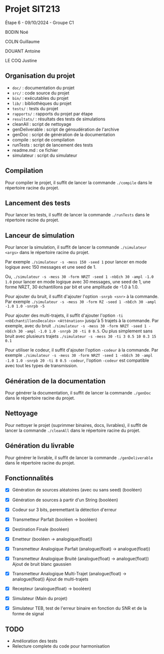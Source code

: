 # Projet SIT213

Étape 6 - 09/10/2024 - Groupe C1

BODIN Noé

COLIN Guillaume

DOUANT Antoine

LE COQ Justine

## Organisation du projet

- `doc/` : documentation du projet
- `src/` : code source du projet
- `bin/` : exécutables du projet
- `lib/` : bibliothèques du projet
- `tests/` : tests du projet
- `rapports/` : rapports du projet par étape
- `resultats/` : résultats des tests de simulations
- cleanAll : script de nettoyage
- genDeliverable : script de génsudération de l'archive
- genDoc : script de génération de la documentation
- compile : script de compilation
- runTests : script de lancement des tests
- readme.md : ce fichier
- simulateur : script du simulateur

## Compilation

Pour compiler le projet, il suffit de lancer la commande `./compile` dans le répertoire racine du projet.

## Lancement des tests

Pour lancer les tests, il suffit de lancer la commande `./runTests` dans le répertoire racine du projet.

## Lanceur de simulation

Pour lancer la simulation, il suffit de lancer la commande `./simulateur <args>` dans le répertoire racine du projet.

Par exemple `./simulateur -s -mess 150 -seed 1` pour lancer en mode logique avec 150 messages et une seed de 1.

Ou, `./simulateur -s -mess 30 -form NRZT -seed 1 -nbEch 30 -ampl -1.0 1.0` pour lancer en mode logique avec 30 messages, une seed de 1, une forme NRZT, 30 échantillons par bit et une amplitude de -1.0 à 1.0.

Pour ajouter du bruit, il suffit d'ajouter l'option `-snrpb <snr>` à la commande. Par exemple `./simulateur -s -mess 30 -form RZ -seed 1 -nbEch 30 -ampl -1.0 1.0 -snrpb -5`

Pour ajouter des multi-trajets, il suffit d'ajouter l'option `-ti <nbEchantillonsDecalés> <Atténation>` jusqu'à 5 trajets à la commande. Par exemple, avec du bruit `./simulateur -s -mess 30 -form NRZT -seed 1 -nbEch 30 -ampl -1.0 1.0 -snrpb 20 -ti 8 0.5`. Ou plus simplement sans bruit avec plusieurs trajets `./simulateur -s -mess 30 -ti 3 0.5 10 0.3 15 0.1`

Pour utiliser le codeur, il suffit d'ajouter l'option `-codeur` à la commande. Par exemple `./simulateur -s -mess 30 -form NRZT -seed 1 -nbEch 30 -ampl -1.0 1.0 -snrpb 20 -ti 8 0.5 -codeur`, l'option `-codeur` est compatible avec tout les types de transmission.

## Génération de la documentation

Pour générer la documentation, il suffit de lancer la commande `./genDoc` dans le répertoire racine du projet.

## Nettoyage

Pour nettoyer le projet (suprimmer binaires, docs, livrables), il suffit de lancer la commande `./cleanAll` dans le répertoire racine du projet.

## Génération du livrable

Pour générer le livrable, il suffit de lancer la commande `./genDeliverable` dans le répertoire racine du projet.

## Fonctionnalités

- [X] Génération de sources aléatoires (avec ou sans seed) (booléen)
- [X] Génération de sources à partir d'un String (booléen)
- [X] Codeur sur 3 bits, peremettant la détection d'erreur
- [X] Transmetteur Parfait (booléen -> booléen)
- [X] Destination Finale (booléen)
- [X] Emetteur (booléen -> analogique(float))
- [X] Transmetteur Analogique Parfait (analogue(float) -> analogue(float))
- [X] Transmetteur Analogique Bruité (analogue(float) -> analogue(float)) Ajout de bruit blanc gaussien
- [X] Transmetteur Analogique Multi-Trajet (analogue(float) -> analogue(float)) Ajout de multi-trajets
- [X] Recepteur (analogue(float) -> booléen)
- [X] Simulateur (Main du projet)
- [X] Simulateur TEB, test de l'erreur binaire en fonction du SNR et de la forme de signal


## TODO

 - Amélioration des tests
 - Relecture complete du code pour harmonisation
